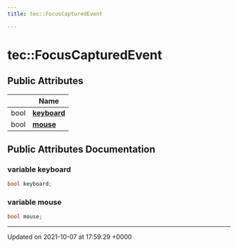```yaml
---
title: tec::FocusCapturedEvent

---
```


# tec::FocusCapturedEvent





## Public Attributes

|                | Name           |
| -------------- | -------------- |
| bool | **[keyboard](/engine/Classes/structtec_1_1_focus_captured_event/#variable-keyboard)**  |
| bool | **[mouse](/engine/Classes/structtec_1_1_focus_captured_event/#variable-mouse)**  |

## Public Attributes Documentation

### variable keyboard

```cpp
bool keyboard;
```


### variable mouse

```cpp
bool mouse;
```


-------------------------------

Updated on 2021-10-07 at 17:59:29 +0000
